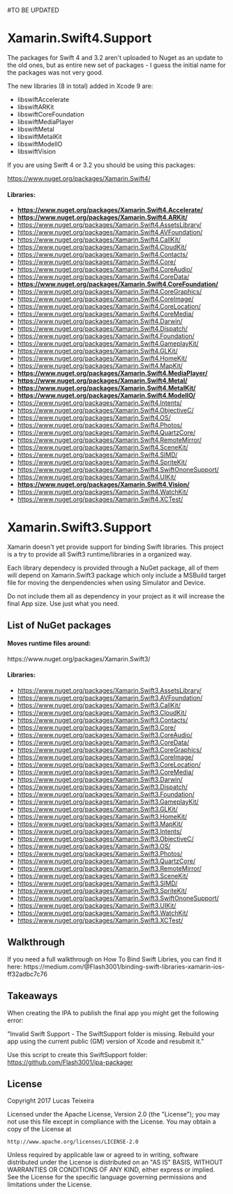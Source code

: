 #TO BE UPDATED

# Xamarin.Swift4.Support
The packages for Swift 4 and 3.2 aren't uploaded to Nuget as an update to the old ones, but as entire new set of packages - I guess the initial name for the packages was not very good.

The new libraries (8 in total) added in Xcode 9 are:
- libswiftAccelerate
- libswiftARKit
- libswiftCoreFoundation
- libswiftMediaPlayer
- libswiftMetal
- libswiftMetalKit
- libswiftModelIO
- libswiftVision

If you are using Swift 4 or 3.2 you should be using this packages:

https://www.nuget.org/packages/Xamarin.Swift4/

<h4>Libraries:</h4>

- **https://www.nuget.org/packages/Xamarin.Swift4.Accelerate/**
- **https://www.nuget.org/packages/Xamarin.Swift4.ARKit/**
- https://www.nuget.org/packages/Xamarin.Swift4.AssetsLibrary/
- https://www.nuget.org/packages/Xamarin.Swift4.AVFoundation/
- https://www.nuget.org/packages/Xamarin.Swift4.CallKit/
- https://www.nuget.org/packages/Xamarin.Swift4.CloudKit/
- https://www.nuget.org/packages/Xamarin.Swift4.Contacts/
- https://www.nuget.org/packages/Xamarin.Swift4.Core/
- https://www.nuget.org/packages/Xamarin.Swift4.CoreAudio/
- https://www.nuget.org/packages/Xamarin.Swift4.CoreData/
- **https://www.nuget.org/packages/Xamarin.Swift4.CoreFoundation/**
- https://www.nuget.org/packages/Xamarin.Swift4.CoreGraphics/
- https://www.nuget.org/packages/Xamarin.Swift4.CoreImage/
- https://www.nuget.org/packages/Xamarin.Swift4.CoreLocation/
- https://www.nuget.org/packages/Xamarin.Swift4.CoreMedia/
- https://www.nuget.org/packages/Xamarin.Swift4.Darwin/
- https://www.nuget.org/packages/Xamarin.Swift4.Dispatch/
- https://www.nuget.org/packages/Xamarin.Swift4.Foundation/
- https://www.nuget.org/packages/Xamarin.Swift4.GameplayKit/
- https://www.nuget.org/packages/Xamarin.Swift4.GLKit/
- https://www.nuget.org/packages/Xamarin.Swift4.HomeKit/
- https://www.nuget.org/packages/Xamarin.Swift4.MapKit/
- **https://www.nuget.org/packages/Xamarin.Swift4.MediaPlayer/**
- **https://www.nuget.org/packages/Xamarin.Swift4.Metal/**
- **https://www.nuget.org/packages/Xamarin.Swift4.MetalKit/**
- **https://www.nuget.org/packages/Xamarin.Swift4.ModelIO/**
- https://www.nuget.org/packages/Xamarin.Swift4.Intents/
- https://www.nuget.org/packages/Xamarin.Swift4.ObjectiveC/
- https://www.nuget.org/packages/Xamarin.Swift4.OS/
- https://www.nuget.org/packages/Xamarin.Swift4.Photos/
- https://www.nuget.org/packages/Xamarin.Swift4.QuartzCore/
- https://www.nuget.org/packages/Xamarin.Swift4.RemoteMirror/
- https://www.nuget.org/packages/Xamarin.Swift4.SceneKit/
- https://www.nuget.org/packages/Xamarin.Swift4.SIMD/
- https://www.nuget.org/packages/Xamarin.Swift4.SpriteKit/
- https://www.nuget.org/packages/Xamarin.Swift4.SwiftOnoneSupport/
- https://www.nuget.org/packages/Xamarin.Swift4.UIKit/
- **https://www.nuget.org/packages/Xamarin.Swift4.Vision/**
- https://www.nuget.org/packages/Xamarin.Swift4.WatchKit/
- https://www.nuget.org/packages/Xamarin.Swift4.XCTest/


# Xamarin.Swift3.Support 

Xamarin doesn't yet provide support for binding Swift libraries. 
This project is a try to provide all Swift3 runtime/libraries in a organized way. 

Each library dependecy is provided through a NuGet package, all of them will depend on Xamarin.Swift3 package which only include a MSBuild target file for moving the denpendencies when using Simulator and Device. 

Do not include them all as dependency in your project as it will increase the final App size. Use just what you need.

<h2>List of NuGet packages</h2>
<h4>Moves runtime files around:</h4>
https://www.nuget.org/packages/Xamarin.Swift3/

<h4>Libraries:</h4>

- https://www.nuget.org/packages/Xamarin.Swift3.AssetsLibrary/
- https://www.nuget.org/packages/Xamarin.Swift3.AVFoundation/
- https://www.nuget.org/packages/Xamarin.Swift3.CallKit/
- https://www.nuget.org/packages/Xamarin.Swift3.CloudKit/
- https://www.nuget.org/packages/Xamarin.Swift3.Contacts/
- https://www.nuget.org/packages/Xamarin.Swift3.Core/
- https://www.nuget.org/packages/Xamarin.Swift3.CoreAudio/
- https://www.nuget.org/packages/Xamarin.Swift3.CoreData/
- https://www.nuget.org/packages/Xamarin.Swift3.CoreGraphics/
- https://www.nuget.org/packages/Xamarin.Swift3.CoreImage/
- https://www.nuget.org/packages/Xamarin.Swift3.CoreLocation/
- https://www.nuget.org/packages/Xamarin.Swift3.CoreMedia/
- https://www.nuget.org/packages/Xamarin.Swift3.Darwin/
- https://www.nuget.org/packages/Xamarin.Swift3.Dispatch/
- https://www.nuget.org/packages/Xamarin.Swift3.Foundation/
- https://www.nuget.org/packages/Xamarin.Swift3.GameplayKit/
- https://www.nuget.org/packages/Xamarin.Swift3.GLKit/
- https://www.nuget.org/packages/Xamarin.Swift3.HomeKit/
- https://www.nuget.org/packages/Xamarin.Swift3.MapKit/
- https://www.nuget.org/packages/Xamarin.Swift3.Intents/
- https://www.nuget.org/packages/Xamarin.Swift3.ObjectiveC/
- https://www.nuget.org/packages/Xamarin.Swift3.OS/
- https://www.nuget.org/packages/Xamarin.Swift3.Photos/
- https://www.nuget.org/packages/Xamarin.Swift3.QuartzCore/
- https://www.nuget.org/packages/Xamarin.Swift3.RemoteMirror/
- https://www.nuget.org/packages/Xamarin.Swift3.SceneKit/
- https://www.nuget.org/packages/Xamarin.Swift3.SIMD/
- https://www.nuget.org/packages/Xamarin.Swift3.SpriteKit/
- https://www.nuget.org/packages/Xamarin.Swift3.SwiftOnoneSupport/
- https://www.nuget.org/packages/Xamarin.Swift3.UIKit/
- https://www.nuget.org/packages/Xamarin.Swift3.WatchKit/
- https://www.nuget.org/packages/Xamarin.Swift3.XCTest/

<h2>Walkthrough</h2>
If you need a full walkthrough on How To Bind Swift Libries, you can find it here: 
https://medium.com/@Flash3001/binding-swift-libraries-xamarin-ios-ff32adbc7c76

<h2>Takeaways</h2>
When creating the IPA to publish the final app you might get the following error:

"Invalid Swift Support - The SwiftSupport folder is missing. Rebuild your app using the current public (GM) version of Xcode and resubmit it."

Use this script to create this SwiftSupport folder: https://github.com/Flash3001/ipa-packager 


<h2>License</h2>
Copyright 2017 Lucas Teixeira

Licensed under the Apache License, Version 2.0 (the "License");
you may not use this file except in compliance with the License.
You may obtain a copy of the License at

    http://www.apache.org/licenses/LICENSE-2.0

Unless required by applicable law or agreed to in writing, software
distributed under the License is distributed on an "AS IS" BASIS,
WITHOUT WARRANTIES OR CONDITIONS OF ANY KIND, either express or implied.
See the License for the specific language governing permissions and
limitations under the License.
